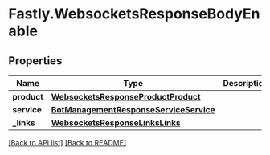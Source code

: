 # Fastly.WebsocketsResponseBodyEnable

## Properties

Name | Type | Description | Notes
------------ | ------------- | ------------- | -------------
**product** | [**WebsocketsResponseProductProduct**](WebsocketsResponseProductProduct.md) |  | [optional] 
**service** | [**BotManagementResponseServiceService**](BotManagementResponseServiceService.md) |  | [optional] 
**_links** | [**WebsocketsResponseLinksLinks**](WebsocketsResponseLinksLinks.md) |  | [optional] 


[[Back to API list]](../../README.md#endpoints) [[Back to README]](../../README.md)
